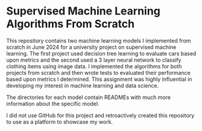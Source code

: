 # Supervised Machine Learning Algorithms From Scratch
This repository contains two machine learning models I implemented from scratch in June 2024 for a university project on supervised machine learning. The first project used decision tree learning to
evaluate cars based upon metrics and the second used a 3 layer neural network to classify clothing items using image data. I implemented
the algorithms for both projects from scratch and then wrote tests to evaluated their performance based upon metrics I determined. This assignment was
highly influential in developing my interest in machine learning and data science. 

The directories for each model contain READMEs with much more information about the specific model.

I did not use GitHub for this project and retroactively created this repository to use as a platform to showcase my work.
